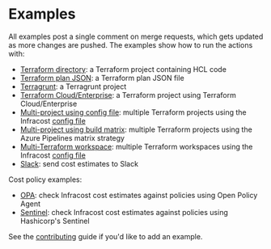 # Examples

All examples post a single comment on merge requests, which gets updated as more changes are pushed. The examples show how to run the actions with:

- [Terraform directory](terraform-directory): a Terraform project containing HCL code
- [Terraform plan JSON](terraform-plan-json): a Terraform plan JSON file
- [Terragrunt](terragrunt): a Terragrunt project
- [Terraform Cloud/Enterprise](terraform-cloud-enterprise): a Terraform project using Terraform Cloud/Enterprise
- [Multi-project using config file](multi-project/README.md#using-an-infracost-config-file): multiple Terraform projects using the Infracost [config file](https://www.infracost.io/docs/multi_project/config_file)
- [Multi-project using build matrix](multi-project/README.md#using-azure-devops-pipeline-matrix-strategy): multiple Terraform projects using the Azure Pipelines matrix strategy
- [Multi-Terraform workspace](multi-terraform-workspace): multiple Terraform workspaces using the Infracost [config file](https://www.infracost.io/docs/multi_project/config_file)
- [Slack](slack): send cost estimates to Slack

Cost policy examples:
- [OPA](https://www.infracost.io/docs/features/cost_policies/): check Infracost cost estimates against policies using Open Policy Agent
- [Sentinel](sentinel): check Infracost cost estimates against policies using Hashicorp's Sentinel

See the [contributing](../CONTRIBUTING.md) guide if you'd like to add an example.
